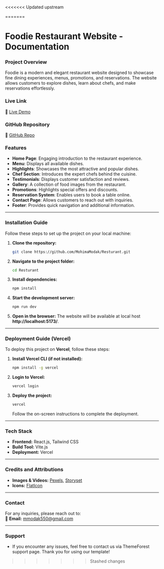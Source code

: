 <<<<<<< Updated upstream

=======
# Foodie Restaurant Website - Documentation 

### **Project Overview**  
Foodie is a modern and elegant restaurant website designed to showcase fine dining experiences, menus, promotions, and reservations. The website allows customers to explore dishes, learn about chefs, and make reservations effortlessly.  

### **Live Link**  
🔗 [Live Demo](https://resturant-ten-zeta.vercel.app/)  

### **GitHub Repository**  
🔗 [GitHub Repo](https://github.com/MohimaModak/Resturant)  

### **Features**  
- **Home Page**: Engaging introduction to the restaurant experience.  
- **Menu**: Displays all available dishes.  
- **Highlights**: Showcases the most attractive and popular dishes.  
- **Chef Section**: Introduces the expert chefs behind the cuisine.  
- **Testimonials**: Displays customer satisfaction and reviews.  
- **Gallery**: A collection of food images from the restaurant.  
- **Promotions**: Highlights special offers and discounts.  
- **Reservation System**: Enables users to book a table online.  
- **Contact Page**: Allows customers to reach out with inquiries.  
- **Footer**: Provides quick navigation and additional information.  

---  

### **Installation Guide**  
Follow these steps to set up the project on your local machine:  

1. **Clone the repository:**  
   ```bash
   git clone https://github.com/MohimaModak/Resturant.git
   ```  
2. **Navigate to the project folder:**  
   ```bash
   cd Resturant
   ```  
3. **Install dependencies:**  
   ```bash
   npm install
   ```  
4. **Start the development server:**  
   ```bash
   npm run dev
   ```  
5. **Open in the browser:** The website will be available at local host **http://localhost:5173/**.  

---  

### **Deployment Guide (Vercel)**  
To deploy this project on **Vercel**, follow these steps:  

1. **Install Vercel CLI (if not installed):**  
   ```bash
   npm install -g vercel
   ```  
2. **Login to Vercel:**  
   ```bash
   vercel login
   ```  
3. **Deploy the project:**  
   ```bash
   vercel
   ```  
   Follow the on-screen instructions to complete the deployment.  

---  

### **Tech Stack**  
- **Frontend:** React.js, Tailwind CSS  
- **Build Tool:** Vite.js  
- **Deployment:** Vercel  

---  

### **Credits and Attributions**  
- **Images & Videos:** [Pexels](https://www.pexels.com/), [Storyset](https://storyset.com/)  
- **Icons:** [FlatIcon](https://www.flaticon.com/)  

---  

### **Contact**  
For any inquiries, please reach out to:  
📧 **Email:** mmodak550@gmail.com  

---  

### **Support**
- If you encounter any issues, feel free to contact us via ThemeForest support page. Thank you for using our template!
>>>>>>> Stashed changes
